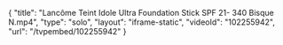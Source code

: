 {
    "title": "Lanc&ocirc;me Teint Idole Ultra Foundation Stick SPF 21- 340 Bisque N.mp4",
    "type": "solo",
    "layout": "iframe-static",
    "videoId": "102255942",
    "url": "\/tvpembed\/102255942"
}